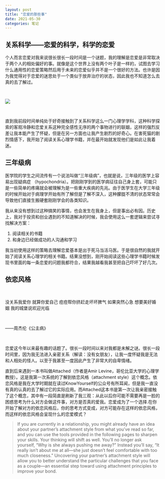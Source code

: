 ```yaml
---
layout: post
title: "恋爱的那些事"
date: 2021-05-30
categories: 笔记
---
```


## 关系科学——恋爱的科学，科学的恋爱

个人而言恋爱对我来说很长很长一段时间是一个谜题，我的理解是恋爱是非常取决于两个人的相处偏好的事。就像是这个世界上没有两个叶子是一样的，试图去学习什么通用性的恋爱策略然后用于未来的恋爱似乎并不是一个很好的方法。也许是因为我觉得对于恋爱的迷思处于一个类似于放弃治疗的状态，因此我也不知道怎么去真的去了解过。

<br>

![](https://pic2.zhimg.com/v2-faeb3958d83b4246f21cc95468bdf92f_720w.jpg?source=172ae18b)

<br>

直到我前段时间单纯处于好奇接触到了关系科学这么一门心理学学科，这种科学探索的客观冷静和恋爱关系这种完全感性无序的两个事物进行的联姻，这样的强烈反差让我本能产生了怀疑，但是在另一方面也让我产生剧烈的好奇心。在害死猫的剧烈情感下，我开始了阅读关系心理学书籍，并在最开始就发现他们是如此让我着迷。

## 三年级病

医学院的学生之间流传有一个说法叫做“三年级病”，也就是说，三年级的医学上容易出现疑病症 （hypochondria）。把刚刚学到的医学病征往自己身上套，可能只是一些简单的疼痛就会被理解为是一些重大疾病的先兆。由于医学生在大学三年级的时候开始对于病理学开始有所了解但是了解不深入，这种朦胧不清的状态常常会导致他们直接生搬硬套刚刚学会的各类知识。

我从来没有想到过这种搞笑的事情，也会发生在我身上，但是事出必有因。历史上，我对于投资和创业遇到的不知道解决的时候，我会使用这么一套逻辑来尝试寻找解决方案：

1. 阅读相关的书籍
2. 和身边已经做成功的人沟通和学习

我当初使用这样的策略去理解恋爱基本是出于死马当活马医。于是很自然的我就开始了阅读关系心理学的相关书籍。结果没想到，刚开始阅读这些心理学书籍时候发现书里面的每一条恋爱的问题我都符合，结果我越看我甚至把自己吓坏了好几次。

## 依恋风格

<div class="middle-text">

<br>

没关系我爱你 就算你爱自己
痘痘帮你挤赶走坏坏脾气
如果突然心急 想要美好婚姻
我的城堡说欢迎光临

<br>

——周杰伦《公主病》

<br>

</div>

恋爱这今年以来最有趣的话题了。很长一段时间以来对我都是未解之谜。很长一段时间里，因为我无法进入亲密关系（解读：没有女朋友），让我一度怀疑我是无法和人相处的怪人。以至于我甚至一度因此产生了非常大的自卑情绪。

直到后来遇到一本书叫做Attached（作者是Amir Levine，哥伦比亚大学的心理学教授）。这是我第一次系统的了解到依恋风格（attachment style）这个概念。依恋风格是我在大学时期就在读过KnowYourself的公众号有所耳闻，但是我一直没有真的认真的去了解过它的实际应用。而Attached这本书是第一次让我亲密接触了这个概念，其中有一段简直是刷新了我三观：从此以后你可能不需要再是一脸的困惑思考为什么对方会做这件事，对方是否真的爱我。恋爱成为了一个选择.在你开始了解对方的依恋风格后，你的思考方式变成，对方可能存在这样的依恋风格，而这样的依恋风格会呈现什么的恋爱模式？

> If you are currently in a relationship, you might already have an idea about your partner’s attachment style from what you’ve read so far, and you can use the tools provided in the following pages to sharpen your skills. Your thinking will shift as well. You’ll no longer ask yourself, “Why is she always pushing me away?” Instead you’ll say, “It really isn’t about me at all—she just doesn’t feel comfortable with too much closeness.” Uncovering your partner’s attachment style will allow you to better understand the particular challenges that you face as a couple—an essential step toward using attachment principles to improve your bond.